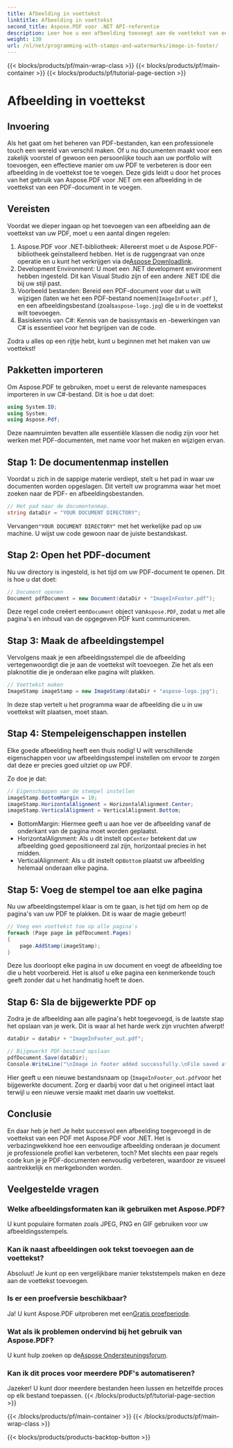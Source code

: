 ```yaml
---
title: Afbeelding in voettekst
linktitle: Afbeelding in voettekst
second_title: Aspose.PDF voor .NET API-referentie
description: Leer hoe u een afbeelding toevoegt aan de voettekst van een PDF met Aspose.PDF voor .NET met deze gedetailleerde stapsgewijze tutorial. Perfect voor het verbeteren van uw documenten.
weight: 130
url: /nl/net/programming-with-stamps-and-watermarks/image-in-footer/
---
```


{{< blocks/products/pf/main-wrap-class >}}
{{< blocks/products/pf/main-container >}}
{{< blocks/products/pf/tutorial-page-section >}}

# Afbeelding in voettekst

## Invoering

Als het gaat om het beheren van PDF-bestanden, kan een professionele touch een wereld van verschil maken. Of u nu documenten maakt voor een zakelijk voorstel of gewoon een persoonlijke touch aan uw portfolio wilt toevoegen, een effectieve manier om uw PDF te verbeteren is door een afbeelding in de voettekst toe te voegen. Deze gids leidt u door het proces van het gebruik van Aspose.PDF voor .NET om een afbeelding in de voettekst van een PDF-document in te voegen.

## Vereisten

Voordat we dieper ingaan op het toevoegen van een afbeelding aan de voettekst van uw PDF, moet u een aantal dingen regelen:

1. Aspose.PDF voor .NET-bibliotheek: Allereerst moet u de Aspose.PDF-bibliotheek geïnstalleerd hebben. Het is de ruggengraat van onze operatie en u kunt het verkrijgen via de[Aspose Downloadlink](https://releases.aspose.com/pdf/net/).
2. Development Environment: U moet een .NET development environment hebben ingesteld. Dit kan Visual Studio zijn of een andere .NET IDE die bij uw stijl past.
3.  Voorbeeld bestanden: Bereid een PDF-document voor dat u wilt wijzigen (laten we het een PDF-bestand noemen)`ImageInFooter.pdf` ), en een afbeeldingsbestand (zoals`aspose-logo.jpg`) die u in de voettekst wilt toevoegen.
4. Basiskennis van C#: Kennis van de basissyntaxis en -bewerkingen van C# is essentieel voor het begrijpen van de code.

Zodra u alles op een rijtje hebt, kunt u beginnen met het maken van uw voettekst!

## Pakketten importeren

Om Aspose.PDF te gebruiken, moet u eerst de relevante namespaces importeren in uw C#-bestand. Dit is hoe u dat doet:

```csharp
using System.IO;
using System;
using Aspose.Pdf;
```

Deze naamruimten bevatten alle essentiële klassen die nodig zijn voor het werken met PDF-documenten, met name voor het maken en wijzigen ervan.

## Stap 1: De documentenmap instellen

Voordat u zich in de sappige materie verdiept, stelt u het pad in waar uw documenten worden opgeslagen. Dit vertelt uw programma waar het moet zoeken naar de PDF- en afbeeldingsbestanden.

```csharp
// Het pad naar de documentenmap.
string dataDir = "YOUR DOCUMENT DIRECTORY";
```

 Vervangen`"YOUR DOCUMENT DIRECTORY"` met het werkelijke pad op uw machine. U wijst uw code gewoon naar de juiste bestandskast.

## Stap 2: Open het PDF-document

Nu uw directory is ingesteld, is het tijd om uw PDF-document te openen. Dit is hoe u dat doet:

```csharp
// Document openen
Document pdfDocument = new Document(dataDir + "ImageInFooter.pdf");
```

 Deze regel code creëert een`Document` object van`Aspose.PDF`, zodat u met alle pagina's en inhoud van de opgegeven PDF kunt communiceren.

## Stap 3: Maak de afbeeldingstempel

Vervolgens maak je een afbeeldingsstempel die de afbeelding vertegenwoordigt die je aan de voettekst wilt toevoegen. Zie het als een plaknotitie die je onderaan elke pagina wilt plakken.

```csharp
// Voettekst maken
ImageStamp imageStamp = new ImageStamp(dataDir + "aspose-logo.jpg");
```

In deze stap vertelt u het programma waar de afbeelding die u in uw voettekst wilt plaatsen, moet staan.

## Stap 4: Stempeleigenschappen instellen

Elke goede afbeelding heeft een thuis nodig! U wilt verschillende eigenschappen voor uw afbeeldingsstempel instellen om ervoor te zorgen dat deze er precies goed uitziet op uw PDF.

Zo doe je dat:

```csharp
// Eigenschappen van de stempel instellen
imageStamp.BottomMargin = 10;
imageStamp.HorizontalAlignment = HorizontalAlignment.Center;
imageStamp.VerticalAlignment = VerticalAlignment.Bottom;
```

- BottomMargin: Hiermee geeft u aan hoe ver de afbeelding vanaf de onderkant van de pagina moet worden geplaatst.
-  HorizontalAlignment: Als u dit instelt op`Center` betekent dat uw afbeelding goed gepositioneerd zal zijn, horizontaal precies in het midden.
-  VerticalAlignment: Als u dit instelt op`Bottom` plaatst uw afbeelding helemaal onderaan elke pagina.

## Stap 5: Voeg de stempel toe aan elke pagina

Nu uw afbeeldingstempel klaar is om te gaan, is het tijd om hem op de pagina's van uw PDF te plakken. Dit is waar de magie gebeurt! 

```csharp
// Voeg een voettekst toe op alle pagina's
foreach (Page page in pdfDocument.Pages)
{
    page.AddStamp(imageStamp);
}
```

Deze lus doorloopt elke pagina in uw document en voegt de afbeelding toe die u hebt voorbereid. Het is alsof u elke pagina een kenmerkende touch geeft zonder dat u het handmatig hoeft te doen.

## Stap 6: Sla de bijgewerkte PDF op

Zodra je de afbeelding aan alle pagina's hebt toegevoegd, is de laatste stap het opslaan van je werk. Dit is waar al het harde werk zijn vruchten afwerpt!

```csharp
dataDir = dataDir + "ImageInFooter_out.pdf";

// Bijgewerkt PDF-bestand opslaan
pdfDocument.Save(dataDir);
Console.WriteLine("\nImage in footer added successfully.\nFile saved at " + dataDir);
```

Hier geeft u een nieuwe bestandsnaam op (`ImageInFooter_out.pdf`voor het bijgewerkte document. Zorg er daarbij voor dat u het origineel intact laat terwijl u een nieuwe versie maakt met daarin uw voettekst.

## Conclusie

En daar heb je het! Je hebt succesvol een afbeelding toegevoegd in de voettekst van een PDF met Aspose.PDF voor .NET. Het is verbazingwekkend hoe een eenvoudige afbeelding onderaan je document je professionele profiel kan verbeteren, toch? Met slechts een paar regels code kun je je PDF-documenten eenvoudig verbeteren, waardoor ze visueel aantrekkelijk en merkgebonden worden.

## Veelgestelde vragen

### Welke afbeeldingsformaten kan ik gebruiken met Aspose.PDF?
U kunt populaire formaten zoals JPEG, PNG en GIF gebruiken voor uw afbeeldingsstempels.

### Kan ik naast afbeeldingen ook tekst toevoegen aan de voettekst?
Absoluut! Je kunt op een vergelijkbare manier tekststempels maken en deze aan de voettekst toevoegen.

### Is er een proefversie beschikbaar?
 Ja! U kunt Aspose.PDF uitproberen met een[Gratis proefperiode](https://releases.aspose.com/).

### Wat als ik problemen ondervind bij het gebruik van Aspose.PDF?
 U kunt hulp zoeken op de[Aspose Ondersteuningsforum](https://forum.aspose.com/c/pdf/10).

### Kan ik dit proces voor meerdere PDF's automatiseren?
Jazeker! U kunt door meerdere bestanden heen lussen en hetzelfde proces op elk bestand toepassen.
{{< /blocks/products/pf/tutorial-page-section >}}

{{< /blocks/products/pf/main-container >}}
{{< /blocks/products/pf/main-wrap-class >}}

{{< blocks/products/products-backtop-button >}}
